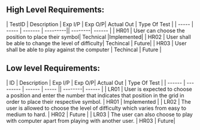 ## High Level Requirements: 
| TestID | Description | Exp I/P  | Exp O/P| Actual Out | Type Of Test |
| ----- | ----- | ------- | ---------|| --------| ------ | 
| HR01 | User can choose the position to place their symbol| Technical |Implemented| 
| HR02 | User shall be able to change the level of difficulty| Techincal | Future|
| HR03 | User shall be able to play against the computer | Techincal | Future |

##  Low level Requirements:
 
| ID | Description | Exp I/P | Exp O/P| Actual Out | Type Of Test |
| ------ | --------- | ------ | ----- || --------| ------ | 
| LR01 | User is expected to choose a position and enter the number that indicates that position in the grid in order to place their respective symbol.  | HR01 | Implemented |
| LR02 | The user is allowed to choose the level of difficulty which varies from easy to medium to hard. | HR02 | Future |
| LR03 | The user can also choose to play with computer apart from playing with another user.  | HR03 | Future|

